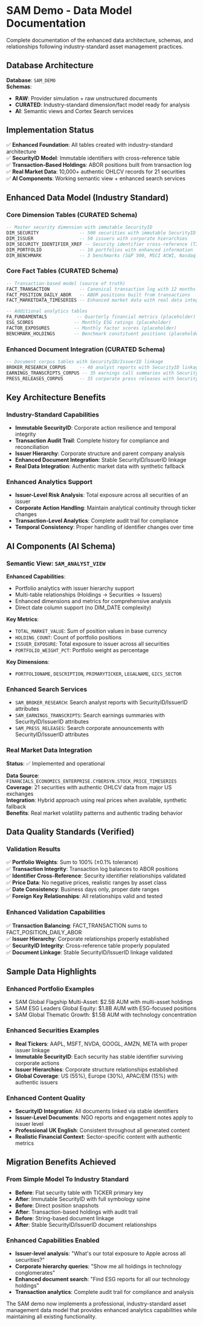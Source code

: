 # SAM Demo - Data Model Documentation

Complete documentation of the enhanced data architecture, schemas, and relationships following industry-standard asset management practices.

## Database Architecture

**Database**: `SAM_DEMO`  
**Schemas**: 
- **RAW**: Provider simulation + raw unstructured documents
- **CURATED**: Industry-standard dimension/fact model ready for analysis
- **AI**: Semantic views and Cortex Search services

## Implementation Status

✅ **Enhanced Foundation**: All tables created with industry-standard architecture  
✅ **SecurityID Model**: Immutable identifiers with cross-reference table  
✅ **Transaction-Based Holdings**: ABOR positions built from transaction log  
✅ **Real Market Data**: 10,000+ authentic OHLCV records for 21 securities  
✅ **AI Components**: Working semantic view + enhanced search services  

## Enhanced Data Model (Industry Standard)

### Core Dimension Tables (CURATED Schema)
```sql
-- Master security dimension with immutable SecurityID
DIM_SECURITY               -- 500 securities with immutable SecurityID
DIM_ISSUER                 -- 50 issuers with corporate hierarchies
DIM_SECURITY_IDENTIFIER_XREF -- Security identifier cross-reference (TICKER, FIGI)
DIM_PORTFOLIO              -- 10 portfolios with enhanced information
DIM_BENCHMARK              -- 3 benchmarks (S&P 500, MSCI ACWI, Nasdaq 100)
```

### Core Fact Tables (CURATED Schema)
```sql
-- Transaction-based model (source of truth)
FACT_TRANSACTION           -- Canonical transaction log with 12 months history
FACT_POSITION_DAILY_ABOR   -- ABOR positions built from transactions
FACT_MARKETDATA_TIMESERIES -- Enhanced market data with real data integration

-- Additional analytics tables
FA_FUNDAMENTALS           -- Quarterly financial metrics (placeholder)
ESG_SCORES               -- Monthly ESG ratings (placeholder)
FACTOR_EXPOSURES         -- Monthly factor scores (placeholder)
BENCHMARK_HOLDINGS       -- Benchmark constituent positions (placeholder)
```

### Enhanced Document Integration (CURATED Schema)
```sql
-- Document corpus tables with SecurityID/IssuerID linkage
BROKER_RESEARCH_CORPUS     -- 40 analyst reports with SecurityID linkage
EARNINGS_TRANSCRIPTS_CORPUS -- 35 earnings call summaries with SecurityID linkage
PRESS_RELEASES_CORPUS      -- 35 corporate press releases with SecurityID linkage
```

## Key Architecture Benefits

### Industry-Standard Capabilities
- **Immutable SecurityID**: Corporate action resilience and temporal integrity
- **Transaction Audit Trail**: Complete history for compliance and reconciliation
- **Issuer Hierarchy**: Corporate structure and parent company analysis
- **Enhanced Document Integration**: Stable SecurityID/IssuerID linkage
- **Real Data Integration**: Authentic market data with synthetic fallback

### Enhanced Analytics Support
- **Issuer-Level Risk Analysis**: Total exposure across all securities of an issuer
- **Corporate Action Handling**: Maintain analytical continuity through ticker changes
- **Transaction-Level Analytics**: Complete audit trail for compliance
- **Temporal Consistency**: Proper handling of identifier changes over time

## AI Components (AI Schema)

### Semantic View: `SAM_ANALYST_VIEW`
**Enhanced Capabilities**:
- Portfolio analytics with issuer hierarchy support
- Multi-table relationships (Holdings → Securities → Issuers)
- Enhanced dimensions and metrics for comprehensive analysis
- Direct date column support (no DIM_DATE complexity)

**Key Metrics**:
- `TOTAL_MARKET_VALUE`: Sum of position values in base currency
- `HOLDING_COUNT`: Count of portfolio positions
- `ISSUER_EXPOSURE`: Total exposure to issuer across all securities
- `PORTFOLIO_WEIGHT_PCT`: Portfolio weight as percentage

**Key Dimensions**:
- `PORTFOLIONAME`, `DESCRIPTION`, `PRIMARYTICKER`, `LEGALNAME`, `GICS_SECTOR`

### Enhanced Search Services
- `SAM_BROKER_RESEARCH`: Search analyst reports with SecurityID/IssuerID attributes
- `SAM_EARNINGS_TRANSCRIPTS`: Search earnings summaries with SecurityID/IssuerID attributes
- `SAM_PRESS_RELEASES`: Search corporate announcements with SecurityID/IssuerID attributes

### Real Market Data Integration
**Status**: ✅ Implemented and operational

**Data Source**: `FINANCIALS_ECONOMICS_ENTERPRISE.CYBERSYN.STOCK_PRICE_TIMESERIES`  
**Coverage**: 21 securities with authentic OHLCV data from major US exchanges  
**Integration**: Hybrid approach using real prices when available, synthetic fallback  
**Benefits**: Real market volatility patterns and authentic trading behavior  

## Data Quality Standards (Verified)

### Validation Results
✅ **Portfolio Weights**: Sum to 100% (±0.1% tolerance)  
✅ **Transaction Integrity**: Transaction log balances to ABOR positions  
✅ **Identifier Cross-Reference**: Security identifier relationships validated  
✅ **Price Data**: No negative prices, realistic ranges by asset class  
✅ **Date Consistency**: Business days only, proper date ranges  
✅ **Foreign Key Relationships**: All relationships valid and tested  

### Enhanced Validation Capabilities
✅ **Transaction Balancing**: FACT_TRANSACTION sums to FACT_POSITION_DAILY_ABOR  
✅ **Issuer Hierarchy**: Corporate relationships properly established  
✅ **SecurityID Integrity**: Cross-reference table properly populated  
✅ **Document Linkage**: Stable SecurityID/IssuerID linkage validated  

## Sample Data Highlights

### Enhanced Portfolio Examples
- SAM Global Flagship Multi-Asset: $2.5B AUM with multi-asset holdings
- SAM ESG Leaders Global Equity: $1.8B AUM with ESG-focused positions  
- SAM Global Thematic Growth: $1.5B AUM with technology concentration

### Enhanced Securities Examples
- **Real Tickers**: AAPL, MSFT, NVDA, GOOGL, AMZN, META with proper issuer linkage
- **Immutable SecurityID**: Each security has stable identifier surviving corporate actions
- **Issuer Hierarchies**: Corporate structure relationships established
- **Global Coverage**: US (55%), Europe (30%), APAC/EM (15%) with authentic issuers

### Enhanced Content Quality
- **SecurityID Integration**: All documents linked via stable identifiers
- **Issuer-Level Documents**: NGO reports and engagement notes apply to issuer level
- **Professional UK English**: Consistent throughout all generated content
- **Realistic Financial Context**: Sector-specific content with authentic metrics

## Migration Benefits Achieved

### From Simple Model To Industry Standard
- **Before**: Flat security table with TICKER primary key
- **After**: Immutable SecurityID with full symbology spine
- **Before**: Direct position snapshots
- **After**: Transaction-based holdings with audit trail
- **Before**: String-based document linkage
- **After**: Stable SecurityID/IssuerID document relationships

### Enhanced Capabilities Enabled
- **Issuer-level analysis**: "What's our total exposure to Apple across all securities?"
- **Corporate hierarchy queries**: "Show me all holdings in technology conglomerates"
- **Enhanced document search**: "Find ESG reports for all our technology holdings"
- **Transaction analytics**: Complete audit trail for compliance and analysis

The SAM demo now implements a professional, industry-standard asset management data model that provides enhanced analytics capabilities while maintaining all existing functionality.